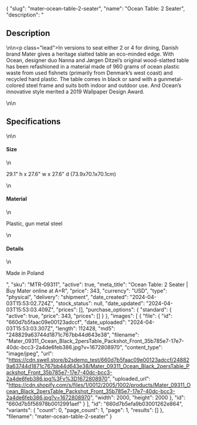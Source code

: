 {
  "slug": "mater-ocean-table-2-seater",
  "name": "Ocean Table: 2 Seater",
  "description": "<h2>Description</h2>\n<!-- split -->\n<p class=\"lead\">In versions to seat either 2 or 4 for dining, Danish brand Mater gives a heritage slatted table an eco-minded edge. With Ocean, designer duo Nanna and Jørgen Ditzel’s original wood-slatted table has been refashioned in a material made of 960 grams of ocean plastic waste from used fishnets (primarily from Denmark’s west coast) and recycled hard plastic. The table comes in black or sand with a gunmetal-colored steel frame and suits both indoor and outdoor use. And Ocean’s innovative style merited a 2019 Wallpaper Design Award. </p>\n<!-- split -->\n<h2>Specifications</h2>\n<!-- split -->\n<h4>Size</h4>\n<p>29.1\" h x 27.6\" w x 27.6\" d (73.9x70.1x70.1cm)</p>\n<h4>Material</h4>\n<p>Plastic, gun metal steel</p>\n<h4>Details</h4>\n<p>Made in Poland</p>",
  "sku": "MTR-09311",
  "active": true,
  "meta_title": "Ocean Table: 2 Seater | Buy Mater online at A+R",
  "price": 343,
  "currency": "USD",
  "type": "physical",
  "delivery": "shipment",
  "date_created": "2024-04-03T15:53:02.724Z",
  "stock_status": null,
  "date_updated": "2024-04-03T15:53:03.409Z",
  "prices": [],
  "purchase_options": {
    "standard": {
      "active": true,
      "price": 343,
      "prices": []
    }
  },
  "images": [
    {
      "file": {
        "id": "660d7b5faac09e00123adccf",
        "date_uploaded": "2024-04-03T15:53:03.307Z",
        "length": 112428,
        "md5": "248829a63744d1871c767bb44d643e38",
        "filename": "Mater_09311_Ocean_Black_2persTable_Packshot_Front_35b785e7-17e7-40dc-bcc3-2a4de6feb386.jpg?v=1672808970",
        "content_type": "image/jpeg",
        "url": "https://cdn.swell.store/b2sdemo_test/660d7b5faac09e00123adccf/248829a63744d1871c767bb44d643e38/Mater_09311_Ocean_Black_2persTable_Packshot_Front_35b785e7-17e7-40dc-bcc3-2a4de6feb386.jpg%3Fv%3D1672808970",
        "uploaded_url": "https://cdn.shopify.com/s/files/1/0012/2005/1002/products/Mater_09311_Ocean_Black_2persTable_Packshot_Front_35b785e7-17e7-40dc-bcc3-2a4de6feb386.jpg?v=1672808970",
        "width": 2000,
        "height": 2000
      },
      "id": "660d7b5f56978b0012991aef"
    }
  ],
  "id": "660d7b5efa9b03001262e864",
  "variants": {
    "count": 0,
    "page_count": 1,
    "page": 1,
    "results": []
  },
  "filename": "mater-ocean-table-2-seater"
}